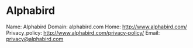 
# Alphabird

Name: Alphabird
Domain: alphabird.com
Home: http://www.alphabird.com/
Privacy_policy: http://www.alphabird.com/privacy-policy/
Email: privacy@alphabird.com
